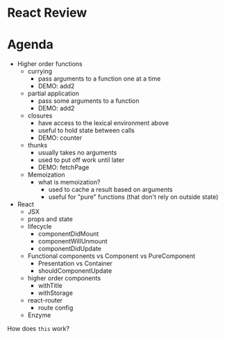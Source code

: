 # React Review

# Agenda

* Higher order functions
  * currying
    * pass arguments to a function one at a time
    * DEMO: add2
  * partial application
    * pass some arguments to a function
    * DEMO: add2
  * closures
    * have access to the lexical environment above
    * useful to hold state between calls
    * DEMO: counter
  * thunks
    * usually takes no arguments
    * used to put off work until later
    * DEMO: fetchPage
  * Memoization
    * what is memoization?
      * used to cache a result based on arguments
      * useful for "pure" functions (that don't rely on outside state)
* React
  * JSX
  * props and state
  * lifecycle
    * componentDidMount
    * componentWillUnmount
    * componentDidUpdate
  * Functional components vs Component vs PureComponent
    * Presentation vs Container
    * shouldComponentUpdate
  * higher order components
    * withTitle
    * withStorage
  * react-router
    * route config
  * Enzyme


How does `this` work?
